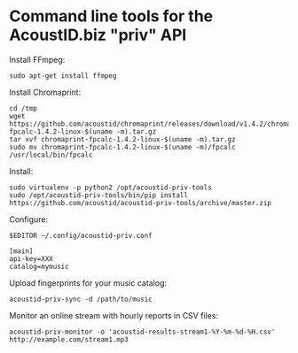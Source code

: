 # Command line tools for the AcoustID.biz "priv" API

Install FFmpeg:

    sudo apt-get install ffmpeg

Install Chromaprint:

    cd /tmp
    wget https://github.com/acoustid/chromaprint/releases/download/v1.4.2/chromaprint-fpcalc-1.4.2-linux-$(uname -m).tar.gz
    tar xvf chromaprint-fpcalc-1.4.2-linux-$(uname -m).tar.gz
    sudo mv chromaprint-fpcalc-1.4.2-linux-$(uname -m)/fpcalc /usr/local/bin/fpcalc

Install:

    sudo virtualenv -p python2 /opt/acoustid-priv-tools
    sudo /opt/acoustid-priv-tools/bin/pip install https://github.com/acoustid/acoustid-priv-tools/archive/master.zip

Configure:

    $EDITOR ~/.config/acoustid-priv.conf

    [main]
    api-key=XXX
    catalog=mymusic

Upload fingerprints for your music catalog:

    acoustid-priv-sync -d /path/to/music

Monitor an online stream with hourly reports in CSV files:

    acoustid-priv-monitor -o 'acoustid-results-stream1-%Y-%m-%d-%H.csv' http://example.com/stream1.mp3
